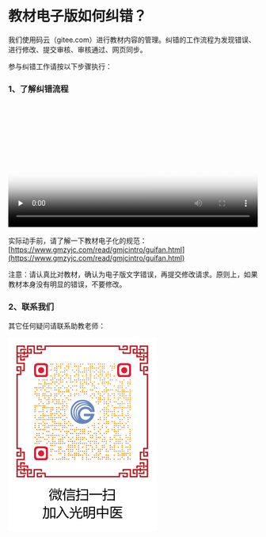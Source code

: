 # 教材电子版如何纠错？

我们使用码云（gitee.com）进行教材内容的管理。纠错的工作流程为发现错误、进行修改、提交审核、审核通过、网页同步。

参与纠错工作请按以下步骤执行：

### 1、了解纠错流程

<video id="video" controls="" preload="none" width="100%"  poster="img/jiucuo.png">
<source id="mp4" src="img/jiucuo.mp4" type="video/mp4">
</video>

实际动手前，请了解一下教材电子化的规范：[https://www.gmzyjc.com/read/gmjcintro/guifan.html](https://www.gmzyjc.com/read/gmjcintro/guifan.html)

注意：请认真比对教材，确认为电子版文字错误，再提交修改请求。原则上，如果教材本身没有明显的错误，不要修改。  



### 2、联系我们

其它任何疑问请联系助教老师： 

![](img/lianxi2.png)

